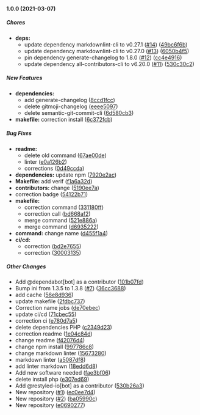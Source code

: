 #### 1.0.0 (2021-03-07)

##### Chores

* **deps:**
  *  update dependency markdownlint-cli to v0.27.1 ([#14](https://github.com/koromerzhin/template-github/pull/14)) ([49bc6f6b](https://github.com/koromerzhin/template-github/commit/49bc6f6bb81c761dbf5f38523262204128f2b9fc))
  *  update dependency markdownlint-cli to v0.27.0 ([#13](https://github.com/koromerzhin/template-github/pull/13)) ([6050b4f5](https://github.com/koromerzhin/template-github/commit/6050b4f5b6a0b87ea83ed6a58fa74fed7dd8eb75))
  *  pin dependency generate-changelog to 1.8.0 ([#12](https://github.com/koromerzhin/template-github/pull/12)) ([cc4e4916](https://github.com/koromerzhin/template-github/commit/cc4e491673035788dcbed08668631ec32a6b8797))
  *  update dependency all-contributors-cli to v6.20.0 ([#11](https://github.com/koromerzhin/template-github/pull/11)) ([530c30c2](https://github.com/koromerzhin/template-github/commit/530c30c2beac4614f35021be6fc20634b7a2747e))

##### New Features

* **dependencies:**
  *  add generate-changelog ([8ccd1fcc](https://github.com/koromerzhin/template-github/commit/8ccd1fccf3b8211a8fab711e60c55a6d5e4e3651))
  *  delete gitmoji-changelog ([eeee5097](https://github.com/koromerzhin/template-github/commit/eeee509752afb615433ad5b3d9d508f5a40b1172))
  *  delete semantic-git-commit-cli ([6d580cb3](https://github.com/koromerzhin/template-github/commit/6d580cb353b9fc25d73562fd4fb1f5307f277c4b))
* **makefile:**  correction install ([6c372fcb](https://github.com/koromerzhin/template-github/commit/6c372fcb6dd2f68cfcd41186b81748b7560b7501))

##### Bug Fixes

* **readme:**
  *  delete old command ([67ae00de](https://github.com/koromerzhin/template-github/commit/67ae00def913cf504e60ee88de6a329144f6ecef))
  *  linter ([e0a126b2](https://github.com/koromerzhin/template-github/commit/e0a126b2f117965ceef1f37bdaf2db7aa2dc52d0))
  *  corrections ([0d49ccda](https://github.com/koromerzhin/template-github/commit/0d49ccda6195fbb03f22c62352e2b9c008c5ea96))
* **dependencies:**  update npm ([7920e2ac](https://github.com/koromerzhin/template-github/commit/7920e2ac180e8ff4fc5fddf4ca996495dfbca2e8))
* **Makefile:**  add verif ([f1a6a32d](https://github.com/koromerzhin/template-github/commit/f1a6a32d038be3c224c44e9d7da7f16dda05c8b1))
* **contributors:**  change ([5190ee7a](https://github.com/koromerzhin/template-github/commit/5190ee7acf73dbc8bff4235c35054e8f477a2a65))
*  correction badge ([54122b71](https://github.com/koromerzhin/template-github/commit/54122b715addb9388918d3034cee310c1340785c))
* **makefile:**
  *  correction command ([331180ff](https://github.com/koromerzhin/template-github/commit/331180ffe98e0d8f447825f4c557017f20185616))
  *  correction call ([bd668af2](https://github.com/koromerzhin/template-github/commit/bd668af276a43cf7d063e42363e02eebdc5aa71b))
  *  merge command ([521e886a](https://github.com/koromerzhin/template-github/commit/521e886aeccf3d8bf45658fad23d490cb8650892))
  *  merge command ([d6935222](https://github.com/koromerzhin/template-github/commit/d693522205ddff42c9b550f9248bf7646435a088))
* **command:**  change name ([d455f1a4](https://github.com/koromerzhin/template-github/commit/d455f1a4b4cd8e12166412f58244c426a8839e3a))
* **ci/cd:**
  *  correction ([bd2e7655](https://github.com/koromerzhin/template-github/commit/bd2e7655919c89b1581167e986d7dd408adce49b))
  *  correction ([30003135](https://github.com/koromerzhin/template-github/commit/30003135fb581e61c9e1c5b6d0cea1f9cfac5d79))

##### Other Changes

*  Add @dependabot[bot] as a contributor ([101b07fd](https://github.com/koromerzhin/template-github/commit/101b07fd157fa025a83aef7851f0bdfb5281ad6a))
*  Bump ini from 1.3.5 to 1.3.8 ([#7](https://github.com/koromerzhin/template-github/pull/7)) ([36cc3688](https://github.com/koromerzhin/template-github/commit/36cc3688853d52c33fdbea6dc3cfe14d0948deb9))
*  add cache ([56e8d936](https://github.com/koromerzhin/template-github/commit/56e8d93694233b2f88b868ed85587d7abe13d996))
*  update makefile ([2fdbc737](https://github.com/koromerzhin/template-github/commit/2fdbc737e4a1d81c4e82f625ea6320c74172255b))
*  Correction name jobs ([de70ebec](https://github.com/koromerzhin/template-github/commit/de70ebec3c2fc3336c76ae876410c69bca6b6eee))
*  update ci/cd ([71cbec55](https://github.com/koromerzhin/template-github/commit/71cbec55227596934eda0b9aae88f2d89b61f483))
*  correction ci ([e780d7a5](https://github.com/koromerzhin/template-github/commit/e780d7a5170e3f52cf9b44e12a3375e07954f1ff))
*  delete dependencies PHP ([c2349d23](https://github.com/koromerzhin/template-github/commit/c2349d232fe49a81d372ba37b74be0436551a4c3))
*  correction readme ([1e04c84d](https://github.com/koromerzhin/template-github/commit/1e04c84d200357e5b29b770ece4859427f7224d0))
*  change readme ([f42076d4](https://github.com/koromerzhin/template-github/commit/f42076d4a1a378ac6e2f946080612feb0980edc4))
*  change npm install ([997786c8](https://github.com/koromerzhin/template-github/commit/997786c8d4f509122b6acc6f53df8c4263f4aca2))
*  change markdown linter ([15673280](https://github.com/koromerzhin/template-github/commit/15673280e13afac4adab9083dcf5b56fa5e3f842))
*  markdown linter ([a5087df8](https://github.com/koromerzhin/template-github/commit/a5087df83e844498ee6f279cae09f1437e4a3d70))
*  add linter markdown ([18edd6d8](https://github.com/koromerzhin/template-github/commit/18edd6d8c448cfd831f4da9aa4fc74ee9f82e474))
*  Add new software needed ([fae3bf06](https://github.com/koromerzhin/template-github/commit/fae3bf06ca8acee1fdae060ddfaa357c29fe5ba8))
*  delete install php ([e307ed69](https://github.com/koromerzhin/template-github/commit/e307ed69d246e7d0fb9823cbd988d9f649ffa550))
*  Add @restyled-io[bot] as a contributor ([530b26a3](https://github.com/koromerzhin/template-github/commit/530b26a3ce933bb4f9f8a595207eb68a2946a4b7))
*  New repository ([#1](https://github.com/koromerzhin/template-github/pull/1)) ([ec0ee7d4](https://github.com/koromerzhin/template-github/commit/ec0ee7d46b9ec150f7c33a72c2cafe74a12c0019))
*  New repository ([#2](https://github.com/koromerzhin/template-github/pull/2)) ([ba05990c](https://github.com/koromerzhin/template-github/commit/ba05990cc26dfc5d2a672ed3acd63fdedce4e698))
*  New repository ([e0690277](https://github.com/koromerzhin/template-github/commit/e0690277713241b757bd7bae62c49fb81f37905c))

